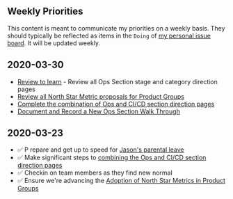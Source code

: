## Weekly Priorities
This content is meant to communicate my priorities on a weekly basis. They should typically be reflected as items in the `Doing` of [my personal issue board](https://gitlab.com/groups/gitlab-com/-/boards/1353560?assignee_username=kencjohnston). It will be updated weekly.

## 2020-03-30
* [Review to learn](https://gitlab.com/gitlab-com/Product/-/issues/947) - Review all Ops Section stage and category direction pages
* [Review all North Star Metric proposals for Product Groups](https://gitlab.com/gitlab-com/Product/-/issues/880)
* [Complete the combination of Ops and CI/CD section direction pages](https://gitlab.com/gitlab-com/Product/-/issues/912)
* [Document and Record a New Ops Section Walk Through](https://gitlab.com/gitlab-com/Product/-/issues/951)

## 2020-03-23
* ✅ P repare and get up to speed for [Jason's parental leave](https://gitlab.com/gitlab-com/Product/-/issues/911)
* ✅ Make significant steps to [combining the Ops and CI/CD section direction pages](https://gitlab.com/gitlab-com/Product/-/issues/912)
* ✅ Checkin on team members as they find new normal
* ✅ Ensure we're advancing the [Adoption of North Star Metrics in Product Groups](https://gitlab.com/gitlab-com/Product/-/issues/880)